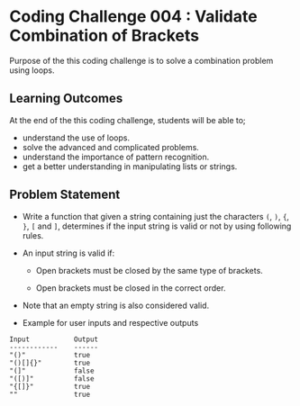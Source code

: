 # Coding Challenge 004 : Validate Combination of Brackets

Purpose of the this coding challenge is to solve a combination problem using loops.

## Learning Outcomes

At the end of the this coding challenge, students will be able to;

- understand the use of loops.
- solve the advanced and complicated problems.
- understand the importance of pattern recognition.
- get a better understanding in manipulating lists or strings.

## Problem Statement
  
- Write a function that given a string containing just the characters `(`, `)`, `{`, `}`, `[` and `]`, determines if the input string is valid or not by using following rules.

- An input string is valid if:

  - Open brackets must be closed by the same type of brackets.

  - Open brackets must be closed in the correct order.

- Note that an empty string is also considered valid.

- Example for user inputs and respective outputs

```text
Input           Output
------------    ------
"()"            true
"()[]{}"        true
"(]"            false
"([)]"          false
"{[]}"          true
""              true
```